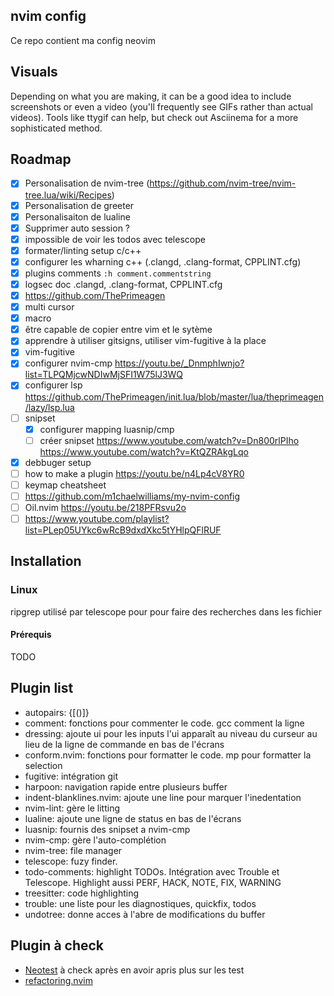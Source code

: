 ## nvim config
Ce repo contient ma config neovim

## Visuals
Depending on what you are making, it can be a good idea to include screenshots or even a video (you'll frequently see GIFs rather than actual videos). Tools like ttygif can help, but check out Asciinema for a more sophisticated method.

## Roadmap
- [x] Personalisation de nvim-tree (https://github.com/nvim-tree/nvim-tree.lua/wiki/Recipes)
- [x] Personalisation de greeter
- [x] Personalisaiton de lualine
- [x] Supprimer auto session ?
- [x] impossible de voir les todos avec telescope
- [x] formater/linting setup c/c++
- [x] configurer les wharning c++ (.clangd, .clang-format, CPPLINT.cfg)
- [x] plugins comments `:h comment.commentstring`
- [x] logsec doc .clangd, .clang-format, CPPLINT.cfg
- [x] https://github.com/ThePrimeagen
- [x] multi cursor
- [x] macro
- [x] être capable de copier entre vim et le sytème
- [x] apprendre à utiliser gitsigns, utiliser vim-fugitive à la place
- [x] vim-fugitive
- [x] configurer nvim-cmp https://youtu.be/_DnmphIwnjo?list=TLPQMjcwNDIwMjSFI1W75lJ3WQ
- [x] configurer lsp https://github.com/ThePrimeagen/init.lua/blob/master/lua/theprimeagen/lazy/lsp.lua
- [ ] snipset
    - [x] configurer mapping luasnip/cmp
    - [ ] créer snipset https://www.youtube.com/watch?v=Dn800rlPIho https://www.youtube.com/watch?v=KtQZRAkgLqo
- [x] debbuger setup
- [ ] how to make a plugin https://youtu.be/n4Lp4cV8YR0
- [ ] keymap cheatsheet
- [ ] https://github.com/m1chaelwilliams/my-nvim-config
- [ ] Oil.nvim https://youtu.be/218PFRsvu2o
- [ ] https://www.youtube.com/playlist?list=PLep05UYkc6wRcB9dxdXkc5tYHlpQFlRUF
## Installation
### Linux
ripgrep utilisé par telescope pour pour faire des recherches dans les fichier
#### Prérequis
TODO
## Plugin list
- autopairs: {[()]}
- comment: fonctions pour commenter le code. gcc comment la ligne
- dressing: ajoute ui pour les inputs l'ui apparaît au niveau du curseur au lieu de la ligne de commande en bas de l'écrans
- conform.nvim: fonctions pour formatter le code. <leader>mp pour formatter la selection
- fugitive: intégration git
- harpoon: navigation rapide entre plusieurs buffer
- indent-blanklines.nvim: ajoute une line pour marquer l'inedentation
- nvim-lint: gère le litting
- lualine: ajoute une ligne de status en bas de l'écrans
- luasnip: fournis des snipset a nvim-cmp
- nvim-cmp: gère l'auto-complétion
- nvim-tree: file manager
- telescope: fuzy finder.
- todo-comments: highlight TODOs. Intégration avec Trouble et Telescope. Highlight aussi PERF, HACK, NOTE, FIX, WARNING
- treesitter: code highlighting
- trouble: une liste pour les diagnostiques, quickfix, todos
- undotree: donne acces à l'abre de modifications du buffer

## Plugin à check
- [Neotest](https://github.com/nvim-neotest/neotest) à check après en avoir apris plus sur les test
- [refactoring.nvim](https://github.com/ThePrimeagen/refactoring.nvim)
